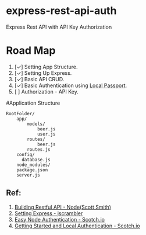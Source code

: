 # express-rest-api-auth
Express Rest API with API Key Authorization

# Road Map
1. [✓] Setting App Structure.
2. [✓] Setting Up Express.
3. [✓] Basic API CRUD.
4. [✓] Basic Authentication using [Local Passport](https://github.com/jaredhanson/passport-local).
5. [ ] Authorization - API Key.


#Application Structure

    RootFolder/
        app/
            models/
                beer.js
                user.js
            routes/
                beer.js
            routes.js
        config/
          database.js
        node_modules/
        package.json
        server.js

Ref:
------
1. [Building Restful API - Node(Scott Smith)](http://scottksmith.com/blog/2014/05/02/building-restful-apis-with-node/)
2. [Setting Express - jscrambler](https://blog.jscrambler.com/setting-up-5-useful-middlewares-for-an-express-api/)
3. [Easy Node Authentication - Scotch.io](https://scotch.io/tutorials/authenticate-a-node-js-api-with-json-web-tokens)
4. [Getting Started and Local Authentication - Scotch.io](http://scotch.io/tutorials/javascript/easy-node-authentication-setup-and-local)

